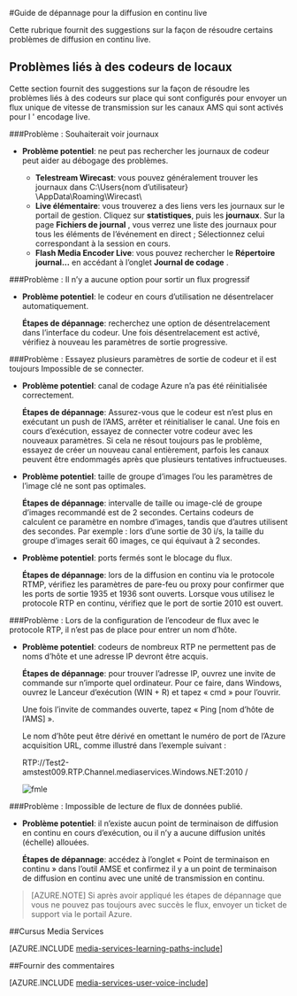 <properties 
    pageTitle="Guide de dépannage pour la diffusion en continu live | Microsoft Azure" 
    description="Cette rubrique fournit des suggestions sur la façon de résoudre les problèmes de diffusion en continu live." 
    services="media-services" 
    documentationCenter="" 
    authors="juliako" 
    manager="erikre" 
    editor=""/>

<tags 
    ms.service="media-services" 
    ms.workload="media" 
    ms.tgt_pltfrm="na" 
    ms.devlang="na" 
    ms.topic="article" 
    ms.date="10/12/2016"  
    ms.author="juliako"/>

#<a name="troubleshooting-guide-for-live-streaming"></a>Guide de dépannage pour la diffusion en continu live

Cette rubrique fournit des suggestions sur la façon de résoudre certains problèmes de diffusion en continu live.

## <a name="issues-related-to-on-premises-encoders"></a>Problèmes liés à des codeurs de locaux 

Cette section fournit des suggestions sur la façon de résoudre les problèmes liés à des codeurs sur place qui sont configurés pour envoyer un flux unique de vitesse de transmission sur les canaux AMS qui sont activés pour l ' encodage live.

###<a name="problem-would-like-to-see-logs"></a>Problème : Souhaiterait voir journaux 

- **Problème potentiel**: ne peut pas rechercher les journaux de codeur peut aider au débogage des problèmes.
    
    - **Telestream Wirecast**: vous pouvez généralement trouver les journaux dans C:\Users\{nom d’utilisateur} \AppData\Roaming\Wirecast\ 
    - **Live élémentaire**: vous trouverez a des liens vers les journaux sur le portail de gestion. Cliquez sur **statistiques**, puis les **journaux**. Sur la page **Fichiers de journal** , vous verrez une liste des journaux pour tous les éléments de l’événement en direct ; Sélectionnez celui correspondant à la session en cours. 
    - **Flash Media Encoder Live**: vous pouvez rechercher le **Répertoire journal...** en accédant à l’onglet **Journal de codage** .
    
###<a name="problem-there-is-no-option-for-outputting-a-progressive-stream"></a>Problème : Il n’y a aucune option pour sortir un flux progressif

- **Problème potentiel**: le codeur en cours d’utilisation ne désentrelacer automatiquement. 

    **Étapes de dépannage**: recherchez une option de désentrelacement dans l’interface du codeur. Une fois désentrelacement est activé, vérifiez à nouveau les paramètres de sortie progressive. 
 
###<a name="problem-tried-several-encoder-output-settings-and-still-unable-to-connect"></a>Problème : Essayez plusieurs paramètres de sortie de codeur et il est toujours Impossible de se connecter. 

- **Problème potentiel**: canal de codage Azure n’a pas été réinitialisée correctement. 

    **Étapes de dépannage**: Assurez-vous que le codeur est n’est plus en exécutant un push de l’AMS, arrêter et réinitialiser le canal. Une fois en cours d’exécution, essayez de connecter votre codeur avec les nouveaux paramètres. Si cela ne résout toujours pas le problème, essayez de créer un nouveau canal entièrement, parfois les canaux peuvent être endommagés après que plusieurs tentatives infructueuses.  

- **Problème potentiel**: taille de groupe d’images l’ou les paramètres de l’image clé ne sont pas optimales. 

    **Étapes de dépannage**: intervalle de taille ou image-clé de groupe d’images recommandé est de 2 secondes. Certains codeurs de calculent ce paramètre en nombre d’images, tandis que d’autres utilisent des secondes. Par exemple : lors d’une sortie de 30 i/s, la taille du groupe d’images serait 60 images, ce qui équivaut à 2 secondes.  
     
- **Problème potentiel**: ports fermés sont le blocage du flux. 

    **Étapes de dépannage**: lors de la diffusion en continu via le protocole RTMP, vérifiez les paramètres de pare-feu ou proxy pour confirmer que les ports de sortie 1935 et 1936 sont ouverts. Lorsque vous utilisez le protocole RTP en continu, vérifiez que le port de sortie 2010 est ouvert. 


###<a name="problem-when-configuring-the-encoder-to-stream-with-the-rtp-protocol-there-is-no-place-to-enter-a-host-name"></a>Problème : Lors de la configuration de l’encodeur de flux avec le protocole RTP, il n’est pas de place pour entrer un nom d’hôte. 

- **Problème potentiel**: codeurs de nombreux RTP ne permettent pas de noms d’hôte et une adresse IP devront être acquis.  

    **Étapes de dépannage**: pour trouver l’adresse IP, ouvrez une invite de commande sur n’importe quel ordinateur. Pour ce faire, dans Windows, ouvrez le Lanceur d’exécution (WIN + R) et tapez « cmd » pour l’ouvrir.  

    Une fois l’invite de commandes ouverte, tapez « Ping [nom d’hôte de l’AMS] ». 

    Le nom d’hôte peut être dérivé en omettant le numéro de port de l’Azure acquisition URL, comme illustré dans l’exemple suivant : 

    RTP://Test2-amstest009.RTP.Channel.mediaservices.Windows.NET:2010 / 

    ![fmle](./media/media-services-fmle-live-encoder/media-services-fmle10.png)

###<a name="problem-unable-to-playback-the-published-stream"></a>Problème : Impossible de lecture de flux de données publié.
 
- **Problème potentiel**: il n’existe aucun point de terminaison de diffusion en continu en cours d’exécution, ou il n’y a aucune diffusion unités (échelle) allouées. 

    **Étapes de dépannage**: accédez à l’onglet « Point de terminaison en continu » dans l’outil AMSE et confirmez il y a un point de terminaison de diffusion en continu avec une unité de transmission en continu. 
    


>[AZURE.NOTE] Si après avoir appliqué les étapes de dépannage que vous ne pouvez pas toujours avec succès le flux, envoyer un ticket de support via le portail Azure.

##<a name="media-services-learning-paths"></a>Cursus Media Services

[AZURE.INCLUDE [media-services-learning-paths-include](../../includes/media-services-learning-paths-include.md)]

##<a name="provide-feedback"></a>Fournir des commentaires

[AZURE.INCLUDE [media-services-user-voice-include](../../includes/media-services-user-voice-include.md)]
